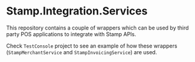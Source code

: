 # Stamp.Integration.Services

This repository contains a couple of wrappers which can be used by third party POS applications to integrate with Stamp APIs.

Check `TestConsole` project to see an example of how these wrappers (`StampMerchantService` and `StampInvoicingService`) are used.
